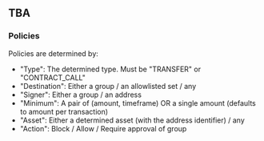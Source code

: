 ## TBA

### Policies

Policies are determined by:
- "Type": The determined type. Must be "TRANSFER" or "CONTRACT_CALL"
- "Destination": Either a group / an allowlisted set / any
- "Signer": Either a group / an address
- "Minimum": A pair of (amount, timeframe) OR a single amount (defaults to amount per transaction)
- "Asset": Either a determined asset (with the address identifier) / any
- "Action": Block / Allow / Require approval of group